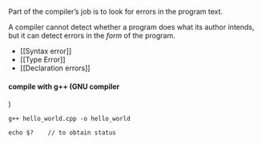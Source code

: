Part of the compiler’s job is to look for errors in the program text.

A compiler cannot detect whether a program does what its author intends, but it can detect errors in the _form_ of the program.

- [[Syntax error]]
- [[Type Error]]
- [[Declaration errors]]

#### compile with g++ (GNU compiler
)

```
g++ hello_world.cpp -o hello_world   

echo $?    // to obtain status
```

